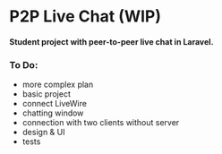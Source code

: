 # P2P Live Chat (WIP)
#### Student project with peer-to-peer live chat in Laravel.

### To Do:
* more complex plan
* basic project
* connect LiveWire
* chatting window
* connection with two clients without server
* design & UI
* tests

